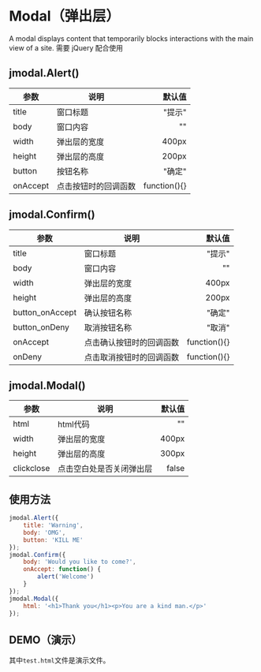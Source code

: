 # Modal（弹出层）
A modal displays content that temporarily blocks interactions with the main view of a site. 需要 jQuery 配合使用

## jmodal.Alert()
|参数|说明|默认值|
|----|----|----:|
|title|窗口标题|"提示"|
|body|窗口内容|""|
|width|弹出层的宽度|400px|
|height|弹出层的高度|200px|
|button|按钮名称|"确定"|
|onAccept|点击按钮时的回调函数|function(){}|

## jmodal.Confirm()
|参数|说明|默认值|
|----|----|----:|
|title|窗口标题|"提示"|
|body|窗口内容|""|
|width|弹出层的宽度|400px|
|height|弹出层的高度|200px|
|button_onAccept|确认按钮名称|"确定"|
|button_onDeny|取消按钮名称|"取消"|
|onAccept|点击确认按钮时的回调函数|function(){}|
|onDeny|点击取消按钮时的回调函数|function(){}|

## jmodal.Modal()
|参数|说明|默认值|
|----|----|----:|
|html|html代码|""|
|width|弹出层的宽度|400px|
|height|弹出层的高度|300px|
|clickclose|点击空白处是否关闭弹出层|false|
## 使用方法
``` javascript
jmodal.Alert({
	title: 'Warning',
	body: 'OMG',
	button: 'KILL ME'
});
jmodal.Confirm({
	body: 'Would you like to come?',
	onAccept: function() {
		alert('Welcome')
	}
});
jmodal.Modal({
	html: '<h1>Thank you</h1><p>You are a kind man.</p>'
});
```
## DEMO（演示）
其中`test.html`文件是演示文件。